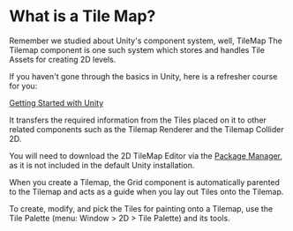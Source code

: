 # What is a Tile Map?

Remember we studied about Unity's component system, well, TileMap The Tilemap component is one such system which stores and handles Tile Assets for creating 2D levels. 

If you haven't gone through the basics in Unity, here is a refresher course for you:

[Getting Started with Unity](https://academy.outscal.com/getting-started-with-unity)

It transfers the required information from the Tiles placed on it to other related components such as the Tilemap Renderer and the Tilemap Collider 2D.

You will need to download the 2D TileMap Editor via the [Package Manager](https://docs.unity3d.com/Manual/Packages.html), as it is not included in the default Unity installation.

When you create a Tilemap, the Grid component is automatically parented to the Tilemap and acts as a guide when you lay out Tiles onto the Tilemap.

To create, modify, and pick the Tiles for painting onto a Tilemap, use the Tile Palette (menu: Window > 2D > Tile Palette) and its tools.
